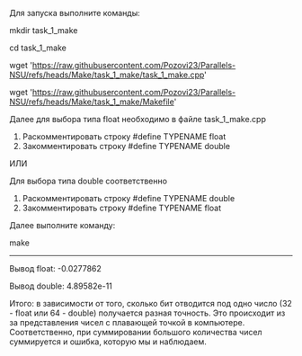 Для запуска выполните команды:

mkdir task_1_make

cd task_1_make

wget 'https://raw.githubusercontent.com/Pozovi23/Parallels-NSU/refs/heads/Make/task_1_make/task_1_make.cpp'

wget 'https://raw.githubusercontent.com/Pozovi23/Parallels-NSU/refs/heads/Make/task_1_make/Makefile'

Далее для выбора типа float необходимо в файле task_1_make.cpp
  1) Раскомментировать строку #define TYPENAME float
  2) Закомментировать строку #define TYPENAME double

ИЛИ

Для выбора типа double соответственно
  1) Раскомментировать строку #define TYPENAME double
  2) Закомментировать строку #define TYPENAME float

Далее выполните команду:

make

----------------------------------------------------
Вывод float: -0.0277862

Вывод double: 4.89582e-11


Итого: в зависимости от того, сколько бит отводится под одно число (32 - float или 64 - double) получается разная точность. Это происходит из за представления чисел с плавающей точкой в компьютере. Соответственно, при суммировании большого количества чисел суммируется и ошибка, которую мы и наблюдаем.

